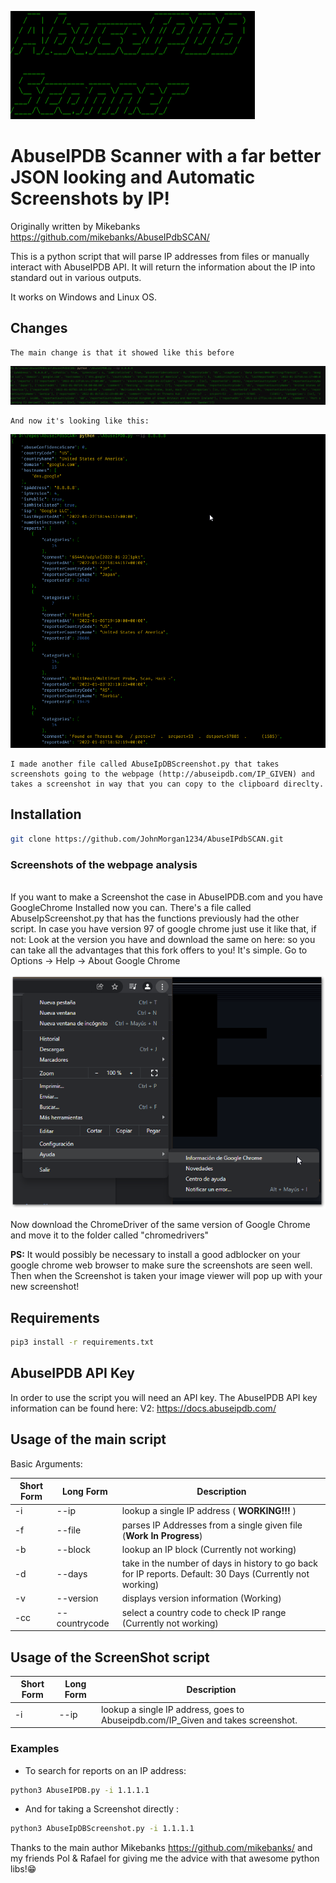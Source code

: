 ![imgRepo/AbuseFiglet.png](imgRepo/AbuseFiglet.png)

# AbuseIPDB Scanner with a far better JSON looking and Automatic Screenshots by IP!

Originally written by Mikebanks
<https://github.com/mikebanks/AbuseIPdbSCAN/>

This is a python script that will parse IP addresses from files or manually interact with AbuseIPDB API. It will return the information about the IP into standard out in various outputs.

It works on Windows and Linux OS. 

## Changes

    The main change is that it showed like this before

![imgRepo/AbuseDB1.png](imgRepo/AbuseDB1.png)

    And now it's looking like this:

![imgRepo/AbuseDB2.png](imgRepo/AbuseDB2.png)

    I made another file called AbuseIpDBScreenshot.py that takes screenshots going to the webpage (http://abuseipdb.com/IP_GIVEN) and takes a screenshot in way that you can copy to the clipboard direclty.




## Installation

``` BASH
git clone https://github.com/JohnMorgan1234/AbuseIPdbSCAN.git
```
### Screenshots of the webpage analysis
<br/>
If you want to make a Screenshot the case in AbuseIPDB.com and you have GoogleChrome Installed now you can. There's a file called AbuseIpScreenshot.py that has the functions previously had the other script.
In case you have version 97 of google chrome just use it like that, if not:
Look at the version you have and download the same on here: <https://chromedriver.chromium.org/downloads/> so you can take all the advantages that this fork offers to you!
It's simple. Go to Options -> Help -> About Google Chrome

![imgRepo/ChromeVersion.png](imgRepo/ChromeVersion.png)

Now download the ChromeDriver of the same version of Google Chrome and move it to the folder called "chromedrivers"

**PS:** It would possibly be necessary to install a good adblocker on your google chrome web browser to make sure the screenshots are seen well.
Then when the Screenshot is taken your image viewer will pop up with your new screenshot!

## Requirements

``` BASH
pip3 install -r requirements.txt
```


## AbuseIPDB API Key

In order to use the script you will need an API key. The AbuseIPDB API key information can be found here: V2: <https://docs.abuseipdb.com/>

## Usage of the main script

Basic Arguments:

Short Form    | Long Form     | Description
------------- | ------------- |-------------
-i            | --ip          | lookup a single IP address ( **WORKING!!!** )
-f            | --file        | parses IP Addresses from a single given file (**Work In Progress**)
-b            | --block       | lookup an IP block (Currently not working)
-d            | --days        | take in the number of days in history to go back for IP reports. Default: 30 Days (Currently not working)
-v            | --version     | displays version information (Working)
-cc           | --countrycode | select a country code to check IP range (Currently not working)


## Usage of the ScreenShot script

Short Form    | Long Form     | Description
------------- | ------------- |-------------
-i            | --ip          | lookup a single IP address, goes to Abuseipdb.com/IP_Given and takes screenshot.


### Examples

* To search for reports on an IP address:

``` BASH
python3 AbuseIPDB.py -i 1.1.1.1
```
* And for taking a Screenshot directly :
```BASH
python3 AbuseIpDBScreenshot.py -i 1.1.1.1
```

[//]: <* To search for reports on an IP Block:> 

[//]: <``python3 AbuseIPDB.py -b 1.1.1.0/24``> 

[//]: <* To search a whole country IP range and translate the categories to names:>

[//]: <``python3 AbuseIPDB.py -cc nz -x``>


Thanks to the main author Mikebanks <https://github.com/mikebanks/> and my friends Pol & Rafael for giving me the advice with that awesome python libs!😁
